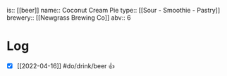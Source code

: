 is:: [[beer]]
name:: Coconut Cream Pie
type:: [[Sour - Smoothie - Pastry]]
brewery:: [[Newgrass Brewing Co]]
abv:: 6

# Log
- [x] [[2022-04-16]] #do/drink/beer 👍
